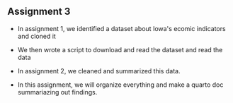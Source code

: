 ## **Assignment 3**

-   In assignment 1, we identified a dataset about Iowa's ecomic indicators and cloned it

-   We then wrote a script to download and read the dataset and read the data

-   In assignment 2, we cleaned and summarized this data.

-   In this assignment, we will organize everything and make a quarto doc summariazing out findings.

